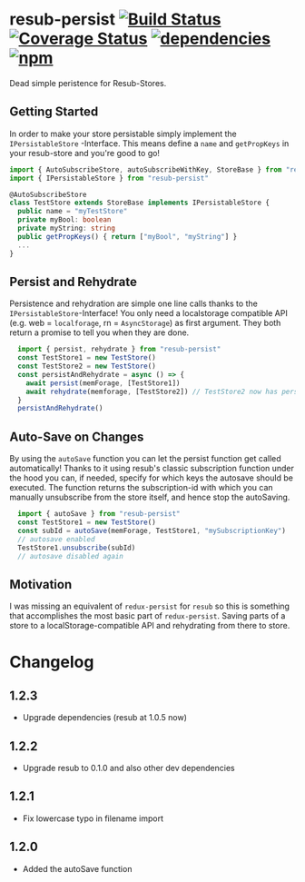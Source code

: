 # resub-persist [![Build Status](https://travis-ci.org/Hizoul/resub-persist.svg?branch=master)](https://travis-ci.org/Hizoul/resub-persist) [![Coverage Status](https://coveralls.io/repos/github/Hizoul/resub-persist/badge.svg?branch=master)](https://coveralls.io/github/Hizoul/resub-persist?branch=master) [![dependencies](https://david-dm.org/Hizoul/resub-persist.png)](https://david-dm.org/Hizoul/resub-persist) [![npm](https://img.shields.io/npm/v/resub-persist.svg)](https://www.npmjs.com/package/resub-persist)

Dead simple peristence for Resub-Stores.

## Getting Started

In order to make your store persistable simply implement the `IPersistableStore` -Interface.
This means define a `name` and `getPropKeys` in your resub-store and you're good to go!

```ts
import { AutoSubscribeStore, autoSubscribeWithKey, StoreBase } from "resub"
import { IPersistableStore } from "resub-persist"

@AutoSubscribeStore
class TestStore extends StoreBase implements IPersistableStore {
  public name = "myTestStore"
  private myBool: boolean
  private myString: string
  public getPropKeys() { return ["myBool", "myString"] }
  ...
}
```

## Persist and Rehydrate

Persistence and rehydration are simple one line calls thanks to the `IPersistableStore`-Interface!
You only need a localstorage compatible API (e.g. web = `localforage`, rn = `AsyncStorage`) as first argument.
They both return a promise to tell you when they are done.

```ts
  import { persist, rehydrate } from "resub-persist"
  const TestStore1 = new TestStore()
  const TestStore2 = new TestStore()
  const persistAndRehydrate = async () => {
    await persist(memForage, [TestStore1])
    await rehydrate(memforage, [TestStore2]) // TestStore2 now has persisted state of TestStore1
  }
  persistAndRehydrate()
```
## Auto-Save on Changes

By using the `autoSave` function you can let the persist function get called automatically!
Thanks to it using resub's classic subscription function under the hood you can, if needed, specify for which keys the autosave should be executed.
The function returns the subscription-id with which you can manually unsubscribe from the store itself, and hence stop the autoSaving.

```ts
  import { autoSave } from "resub-persist"
  const TestStore1 = new TestStore()
  const subId = autoSave(memForage, TestStore1, "mySubscriptionKey")
  // autosave enabled
  TestStore1.unsubscribe(subId)
  // autosave disabled again
```

## Motivation

I was missing an equivalent of `redux-persist` for `resub` so this is something that accomplishes the most basic part of `redux-persist`. Saving parts of a store to a localStorage-compatible API and rehydrating from there to store.

# Changelog
## 1.2.3
- Upgrade dependencies (resub at 1.0.5 now)
## 1.2.2
- Upgrade resub to 0.1.0 and also other dev dependencies

## 1.2.1
- Fix lowercase typo in filename import
## 1.2.0
- Added the autoSave function